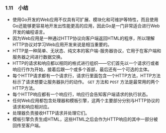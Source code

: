 ### 1.11　小结

+ 使用Go开发的Web应用不仅具有可扩展、模块化和可维护等特性，而且使用Go还能够更容易地开发出性能更高的应用，因此Go是一门非常适合进行Web开发的编程语言。
+ 因为Web应用是一种通过HTTP协议向客户端返回HTML的程序，所以理解HTTP协议对学习Web应用开发来说是相当重要的。
+ HTTP是一种简单、无状态、纯文本的客户端-服务器协议，它用于在客户端和服务器之间进行数据交换。
+ HTTP的请求和响应都以相同的格式进行组织——它们首先以一个请求行或者响应行作为开始，接着后跟一个或多个首部，最后还有一个可选的主体。
+ 每个HTTP请求都有一个请求行，请求行里面包含一个HTTP方法，HTTP方法标示了请求想要让服务器执行的动作。 `GET` 方法和 `POST` 方法是最常用的两个HTTP方法。
+ 每个HTTP响应都有一个响应行，响应行会告知客户端请求的执行状态。
+ 任何Web应用都包含处理器和模板引擎，这两个主要部分分别与HTTP协议的请求和响应相对应。
+ 处理器负责接收HTTP请求并处理它们。
+ 模板引擎负责生成HTML，这些HTML之后会作为HTTP响应的其中一部分被回传至客户端。



